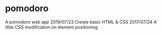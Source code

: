 # pomodoro
A pomodoro web app
2019/07/23 Create basic HTML & CSS
2017/07/24 A little CSS modification on element positioning
